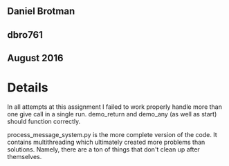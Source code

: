 ## Daniel Brotman
## dbro761
## August 2016

# Details
In all attempts at this assignment I failed to work properly handle more than one give call in a single run. demo_return
and demo_any (as well as start) should function correctly.

process_message_system.py is the more complete version of the code.  It contains multithreading which ultimately created
more problems than solutions. Namely, there are a ton of things that don't clean up after themselves.
